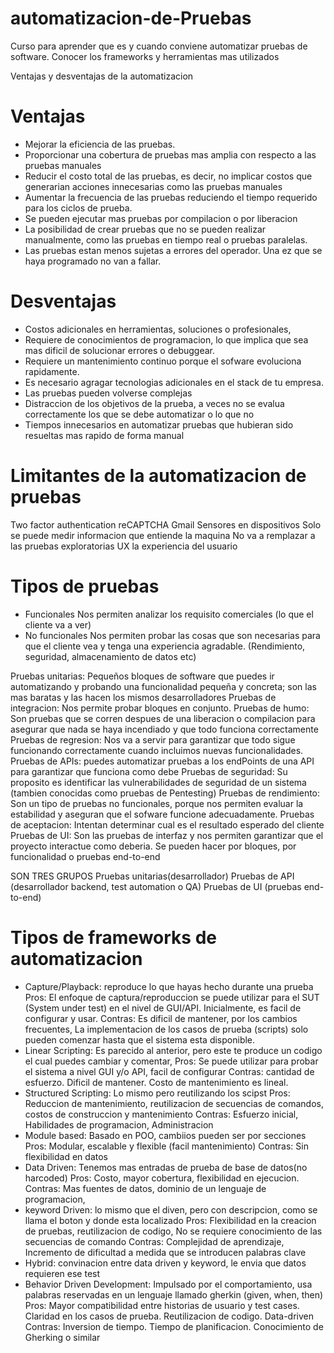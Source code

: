 # automatizacion-de-Pruebas
Curso para aprender que es y cuando conviene automatizar pruebas de software. Conocer los frameworks y herramientas mas utilizados

Ventajas y desventajas de la automatizacion 

# Ventajas
* Mejorar la eficiencia de las pruebas.
* Proporcionar una cobertura de pruebas mas amplia con respecto a las pruebas manuales
* Reducir el costo total de las pruebas, es decir, no implicar costos que generarian acciones innecesarias como las pruebas manuales
* Aumentar la frecuencia de las pruebas reduciendo el tiempo requerido para los ciclos de prueba.
* Se pueden ejecutar mas pruebas por compilacion o por liberacion
* La posibilidad de crear pruebas que no se pueden realizar manualmente, como las pruebas en tiempo real o pruebas paralelas.
* Las pruebas estan menos sujetas a errores del operador. Una ez que se haya programado no van a fallar.

# Desventajas
* Costos adicionales en herramientas, soluciones o profesionales,
* Requiere de conocimientos de programacion, lo que implica que sea mas dificil de solucionar errores o debuggear.
* Requiere un mantenimiento continuo porque el sofware evoluciona rapidamente. 
* Es necesario agragar tecnologias adicionales en el stack de tu empresa.
* Las pruebas pueden volverse complejas
* Distraccion de los objetivos de la prueba, a veces no se evalua correctamente los que se debe automatizar o lo que no
* Tiempos innecesarios en automatizar pruebas que hubieran sido resueltas mas rapido de forma manual


# Limitantes de la automatizacion de pruebas
Two factor authentication 
reCAPTCHA
Gmail
Sensores en dispositivos 
Solo se puede medir informacion que entiende la maquina
No va a remplazar a las pruebas exploratorias 
UX la experiencia del usuario 

# Tipos de pruebas
* Funcionales 
    Nos permiten analizar los requisito comerciales (lo que el cliente va a ver)
* No funcionales
    Nos permiten probar las cosas que son necesarias para que el cliente vea y tenga una experiencia agradable. (Rendimiento, seguridad, almacenamiento de datos etc)

Pruebas unitarias: Pequeños bloques de software que puedes ir automatizando y probando una funcionalidad pequeña y concreta; son las mas baratas y las hacen los mismos desarrolladores
Pruebas de integracion: Nos permite probar bloques en conjunto.
Pruebas de humo: Son pruebas que se corren despues de una liberacion o compilacion para asegurar que nada se haya incendiado y que todo funciona correctamente
Pruebas de regresion: Nos va a servir para garantizar que todo sigue funcionando correctamente cuando incluimos nuevas funcionalidades. 
Pruebas de APIs: puedes automatizar pruebas a los endPoints de una API para garantizar que funciona como debe
Pruebas de seguridad: Su proposito es identificar las vulnerabilidades de seguridad de un sistema (tambien conocidas como pruebas de Pentesting)
Pruebas de rendimiento: Son un tipo de pruebas no funcionales, porque nos permiten evaluar la estabilidad y aseguran que el sofware funcione adecuadamente.
Pruebas de aceptacion: Intentan determinar cual es el resultado esperado del cliente
Pruebas de UI: Son las pruebas de interfaz y nos permiten garantizar que el proyecto interactue como deberia. Se pueden hacer por bloques, por funcionalidad o pruebas end-to-end

SON TRES GRUPOS
Pruebas unitarias(desarrollador)
Pruebas de API (desarrollador backend, test automation o QA)
Pruebas de UI (pruebas end-to-end)

# Tipos de frameworks de automatizacion
* Capture/Playback: reproduce lo que hayas hecho durante una prueba
    Pros: El enfoque de captura/reproduccion se puede utilizar para el SUT (System under test) en el nivel de GUI/API. Inicialmente, es facil de configurar y usar. 
    Contras: Es dificil de mantener, por los cambios frecuentes, La implementacion de los casos de prueba (scripts) solo pueden comenzar hasta que el sistema esta disponible.
* Linear Scripting: Es parecido al anterior, pero este te produce un codigo el cual puedes cambiar y comentar,
    Pros: Se puede utilizar para probar el sistema a nivel GUI y/o API, facil de configurar
    Contras: cantidad de esfuerzo. Dificil de mantener. Costo de mantenimiento es lineal.
* Structured Scripting: Lo mismo pero reutilizando los scipst
    Pros: Reduccion de mantenimiento, reutilizacion de secuencias de comandos, costos de construccion y mantenimiento
    Contras: Esfuerzo inicial, Habilidades de programacion, Administracion
* Module based: Basado en POO, cambiios pueden ser por secciones
    Pros: Modular, escalable y flexible (facil mantenimiento)
    Contras: Sin flexibilidad en datos
* Data Driven: Tenemos mas entradas de prueba de base de datos(no harcoded)
    Pros: Costo, mayor cobertura, flexibilidad en ejecucion.
    Contras: Mas fuentes de datos, dominio de un lenguaje de programacion,
* keyword Driven: lo mismo que el diven, pero con  descripcion, como se llama el boton y donde esta localizado
    Pros: Flexibilidad en la creacion de pruebas, reutilizacion de codigo, No se requiere conocimiento de las secuencias de comando
    Contras: Complejidad de aprendizaje, Incremento de dificultad a medida que se introducen palabras clave
* Hybrid: convinacion entre data driven y keyword, le envia que datos requieren ese test
* Behavior Driven Development: Impulsado por el comportamiento, usa palabras reservadas en un lenguaje llamado gherkin (given, when, then)
    Pros: Mayor compatibilidad entre historias de usuario y test cases. Claridad en los casos de prueba. Reutilizacion de codigo. Data-driven
    Contras: Inversion de tiempo. Tiempo de planificacion. Conocimiento de Gherking o similar

